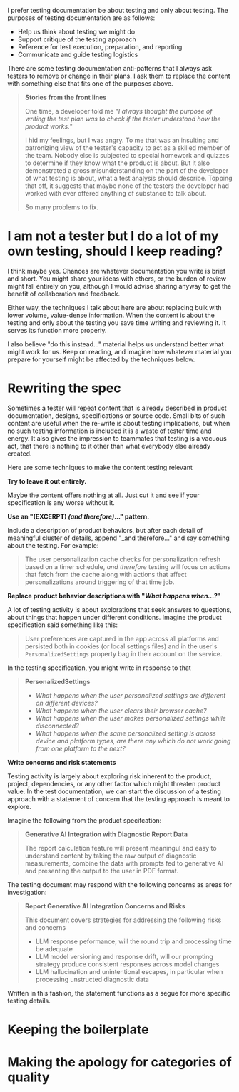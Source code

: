 I prefer testing documentation be about testing and only about testing.
The purposes of testing documentation are as follows:
- Help us think about testing we might do
- Support critique of the testing approach
- Reference for test execution, preparation, and reporting
- Communicate and guide testing logistics

There are some testing documentation anti-patterns that I
always ask testers to remove or change in their plans. I ask
them to replace the content with something else that fits
one of the purposes above.

> __Stories from the front lines__
>
> One time, a developer told me "_I always thought the
> purpose of writing the test plan was to check if the tester
> understood how the product works._"
>
> I hid my feelings, but I was angry. To me that
> was an insulting and patronizing view of the tester's
> capacity to act as a skilled member of the team. Nobody
> else is subjected to special homework and quizzes to determine
> if they know what the product is about. But it also
> demonstrated a gross misunderstanding on the part of the
> developer of what testing is about, what a test analysis
> should describe. Topping that off, it suggests that maybe
> none of the testers the developer had worked with ever
> offered anything of substance to talk about.
>
> So many problems to fix.

I am not a tester but I do a lot of my own testing, should I keep reading?
=========================================================
I think maybe yes. Chances are whatever documentation you write is
brief and short. You might share your ideas with others, or the
burden of review might fall entirely on you, although I would advise
sharing anyway to get the benefit of collaboration and feedback.

Either way, the techniques I talk about here are about replacing bulk
with lower volume, value-dense information. When the content is about
the testing and only about the testing you save time writing and
reviewing it. It serves its function more properly.

I also believe "do this instead..." material helps us understand
better what might work for us. Keep on reading, and imagine how whatever
material you prepare for yourself might be affected by the techniques
below.

Rewriting the spec
=========================================================
Sometimes a tester will repeat content that is already described in
product documentation, designs, specifications or source code.
Small bits of such content are useful when the re-write
is about testing implications, but when no such testing
information is included it is a waste of tester time and
energy. It also gives the impression to teammates that testing
is a vacuous act, that there is nothing to it other
than what everybody else already created.


Here are some techniques to make the content testing
relevant

__Try to leave it out entirely.__

Maybe the content offers nothing at all. Just cut it and
see if your specification is any worse without it.

__Use an "(EXCERPT) _(and therefore)_..." pattern.__

Include a description of product behaviors, but after each
detail of meaningful cluster of details, append "_and therefore..."
and say something about the testing. For example:

> The user personalization cache checks for personalization refresh
> based on a timer schedule, _and therefore_ testing will focus on
> actions that fetch from the cache along with actions that affect
> personalizations around triggering of that time job.

__Replace product behavior descriptions with "_What happens when...?_"__

A lot of testing activity is about explorations that seek answers to
questions, about things that happen under different conditions. Imagine
the product specification said something like this:
> User preferences are captured in the app across all platforms and
> persisted both in cookies (or local settings files) and in the user's
> `PersonalizedSettings` property bag in their account on the service.

In the testing specification, you might write in response to that

> __PersonalizedSettings__
>- _What happens when the user personalized settings are different on different devices?_
>- _What happens when the user clears their browser cache?_
>- _What happens when the user makes personalized settings while disconnected?_
>- _What happens when the same personalized setting is across device and platform types, are there any which do not work going from one platform to the next?_

__Write concerns and risk statements__

Testing activity is largely about exploring risk inherent to
the product, project, dependencies, or any other factor
which might threaten product value. In the test documentation, we
can start the discussion of a testing approach with a statement of
concern that the testing approach is meant to explore.

Imagine the following from the product specifcation:
> __Generative AI Integration with Diagnostic Report Data__
> 
>  The report calculation feature will present meaningul and easy to
> understand content by taking the raw output of diagnostic
> measurements, combine the data with prompts fed to generative AI
> and presenting the output to the user in PDF format.

The testing document may respond with the following concerns as areas for
investigation:

> __Report Generative AI Integration Concerns and Risks__
> 
> This document covers strategies for addressing the following risks and concerns
> - LLM response peformance, will the round trip and processing time be adequate
> - LLM model versioning and response drift, will our prompting strategy produce consistent responses across model changes
> - LLM hallucination and unintentional escapes, in particular when processing unstructed diagnostic data

Written in this fashion, the statement functions as a segue for more
specific testing details.

Keeping the boilerplate
=========================================================

Making the apology for categories of quality
=========================================================

